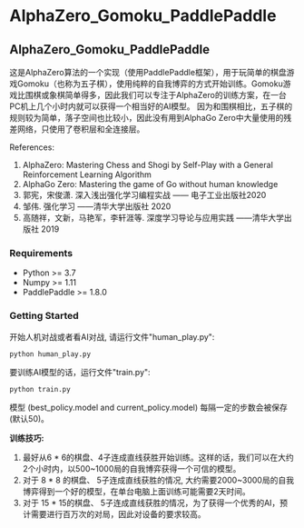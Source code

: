 # AlphaZero_Gomoku_PaddlePaddle


## AlphaZero_Gomoku_PaddlePaddle
这是AlphaZero算法的一个实现（使用PaddlePaddle框架），用于玩简单的棋盘游戏Gomoku（也称为五子棋），使用纯粹的自我博弈的方式开始训练。Gomoku游戏比围棋或象棋简单得多，因此我们可以专注于AlphaZero的训练方案，在一台PC机上几个小时内就可以获得一个相当好的AI模型。
因为和围棋相比，五子棋的规则较为简单，落子空间也比较小，因此没有用到AlphaGo Zero中大量使用的残差网络，只使用了卷积层和全连接层。

References:  
1. AlphaZero: Mastering Chess and Shogi by Self-Play with a General Reinforcement Learning Algorithm
2. AlphaGo Zero: Mastering the game of Go without human knowledge
3. 郭宪，宋俊潇. 深入浅出强化学习编程实战 —— 电子工业出版社2020
4. 邹伟. 强化学习 ——清华大学出版社 2020
4. 高随祥，文新，马艳军，李轩涯等. 深度学习导论与应用实践 ——清华大学出版社 2019




### Requirements
- Python >= 3.7
- Numpy >= 1.11
- PaddlePaddle >= 1.8.0 


### Getting Started
开始人机对战或者看AI对战, 请运行文件"human_play.py":  
```
python human_play.py  
```

要训练AI模型的话，运行文件"train.py":   
```
python train.py
```


模型 (best_policy.model and current_policy.model) 每隔一定的步数会被保存 (默认50)。


**训练技巧:**
1. 最好从6 * 6的棋盘、4子连成直线获胜开始训练。这样的话，我们可以在大约2个小时内，以500~1000局的自我博弈获得一个可信的模型。
2. 对于 8 * 8 的棋盘、 5子连成直线获胜的情况, 大约需要2000~3000局的自我博弈得到一个好的模型，在单台电脑上面训练可能需要2天时间。
3. 对于 15 * 15的棋盘、 5子连成直线获胜的情况，为了获得一个优秀的AI，预计需要进行百万次的对局，因此对设备的要求较高。



